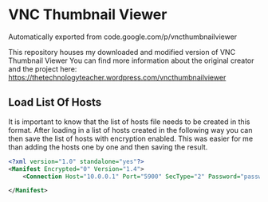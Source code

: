 # VNC Thumbnail Viewer
Automatically exported from code.google.com/p/vncthumbnailviewer

This repository houses my downloaded and modified version of VNC Thumbnail Viewer
You can find more information about the original creator and the project here:
https://thetechnologyteacher.wordpress.com/vncthumbnailviewer

## Load List Of Hosts
It is important to know that the list of hosts file needs to be created in this format. 
After loading in a list of hosts created in the following way you can then save the list of hosts with encryption enabled.
This was easier for me than adding the hosts one by one and then saving the result.

```xml
<?xml version="1.0" standalone="yes"?>
<Manifest Encrypted="0" Version="1.4">
    <Connection Host="10.0.0.1" Port="5900" SecType="2" Password="password"/>

</Manifest>
```
